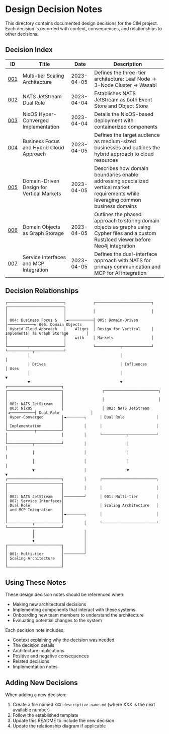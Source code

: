 # Design Decision Notes

This directory contains documented design decisions for the CIM project. Each decision is recorded with context, consequences, and relationships to other decisions.

## Decision Index

| ID | Title | Date | Description |
|----|-------|------|-------------|
| [001](001-multi-tier-scaling-architecture.md) | Multi-tier Scaling Architecture | 2023-04-05 | Defines the three-tier architecture: Leaf Node → 3-Node Cluster → Wasabi |
| [002](002-nats-jetstream-dual-role.md) | NATS JetStream Dual Role | 2023-04-04 | Establishes NATS JetStream as both Event Store and Object Store |
| [003](003-nixos-hyperconverged-implementation.md) | NixOS Hyper-Converged Implementation | 2023-04-04 | Details the NixOS-based deployment with containerized components |
| [004](004-business-focus-and-audience.md) | Business Focus and Hybrid Cloud Approach | 2023-04-05 | Defines the target audience as medium-sized businesses and outlines the hybrid approach to cloud resources |
| [005](005-domain-driven-vertical-markets.md) | Domain-Driven Design for Vertical Markets | 2023-04-05 | Describes how domain boundaries enable addressing specialized vertical market requirements while leveraging common business domains |
| [006](006-domain-objects-graph-storage.md) | Domain Objects as Graph Storage | 2023-04-05 | Outlines the phased approach to storing domain objects as graphs using Cypher files and a custom Rust/Iced viewer before Neo4j integration |
| [007](007-service-interfaces-and-mcp-integration.md) | Service Interfaces and MCP Integration | 2023-04-05 | Defines the dual-interface approach with NATS for primary communication and MCP for AI integration |

## Decision Relationships

```
┌─────────────────────────┐            ┌─────────────────────────┐            ┌─────────────────────────┐
│                         │            │                         │            │                         │
│ 004: Business Focus &   │◄───────────┤ 005: Domain-Driven      │────────────► 006: Domain Objects     │
│ Hybrid Cloud Approach   │    Aligns  │ Design for Vertical     │  Implements│ as Graph Storage        │
│                         │    with    │ Markets                 │            │                         │
└─────────┬───────────────┘            └───────────┬─────────────┘            └───────────┬─────────────┘
          │                                        │                                      │
          │ Drives                                 │ Influences                           │ Uses
          │                                        │                                      ▼
          ▼                                        ▼                              ┌────────────────────────┐
┌────────────────────────┐                 ┌────────────────────────┐            │                        │
│                        │                 │                        │            │ 002: NATS JetStream    │
│ 003: NixOS             │                 │ 002: NATS JetStream    │◄───────────┤ Dual Role              │
│ Hyper-Converged        │◄────────┐      │ Dual Role              │            │                        │
│ Implementation         │         │      │                        │            └────────────┬───────────┘
│                        │         │      └───────────┬────────────┘                        │
└───────────┬────────────┘         │                  │                                     │
            │                      │                  │                                     │
            │                      │                  │                                     │
            ▼                      │                  ▼                                     ▼
┌────────────────────────┐         │      ┌────────────────────────┐            ┌────────────────────────┐
│                        │         │      │                        │            │                        │
│ 002: NATS JetStream    │─────────┘      │ 001: Multi-tier        │            │ 007: Service Interfaces│
│ Dual Role              │                │ Scaling Architecture   │            │ and MCP Integration    │
│                        │◄────────┐      │                        │            │                        │
└───────────┬────────────┘         │      └────────────────────────┘            └────────────────────────┘
            │                      │
            │                      │
            ▼                      │
┌────────────────────────┐         │
│                        │         │
│ 001: Multi-tier        │─────────┘
│ Scaling Architecture   │
│                        │
└────────────────────────┘
```

## Using These Notes

These design decision notes should be referenced when:
- Making new architectural decisions
- Implementing components that interact with these systems
- Onboarding new team members to understand the architecture
- Evaluating potential changes to the system

Each decision note includes:
- Context explaining why the decision was needed
- The decision details
- Architecture implications
- Positive and negative consequences
- Related decisions
- Implementation notes

## Adding New Decisions

When adding a new decision:
1. Create a file named `XXX-descriptive-name.md` (where XXX is the next available number)
2. Follow the established template
3. Update this README to include the new decision
4. Update the relationship diagram if applicable 